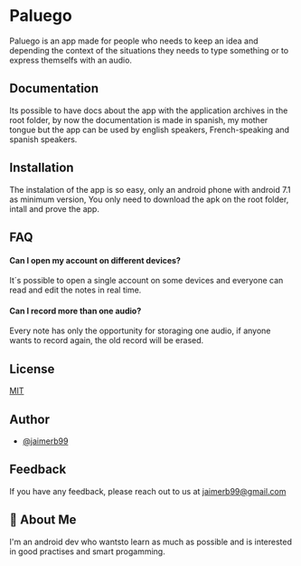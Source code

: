 
# Paluego

Paluego is an app made for people who needs to keep an idea and depending the context of the situations they needs to type something or to express themselfs with an audio.


## Documentation

Its possible to have docs about the app with the application archives in the root folder, by now the documentation is made in spanish, my mother tongue but the app can be used by english speakers, French-speaking and spanish speakers.


## Installation

The instalation of the app is so easy, only an android phone with android 7.1 as minimum version, You only need to download the apk on the root folder, intall and prove the app.


## FAQ

#### Can I open my account on different devices?

It´s possible to open a single account on some devices and everyone can read and edit the notes in real time.

#### Can I record more than one audio?

Every note has only the opportunity for storaging one audio, if anyone wants to record again, the old record will be erased.
    

## License

[MIT](https://choosealicense.com/licenses/mit/)


## Author

- [@jaimerb99](https://www.github.com/jaimerb99)


## Feedback

If you have any feedback, please reach out to us at jaimerb99@gmail.com


## 🚀 About Me
I'm an android dev who wantsto learn as much as possible and is interested in good practises and smart progamming.

